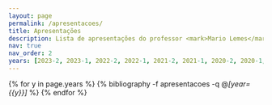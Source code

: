 ```yaml
---
layout: page
permalink: /apresentacoes/
title: Apresentações
description: Lista de apresentações do professor <mark>Mario Lemes</mark>.
nav: true
nav_order: 2
years: [2023-2, 2023-1, 2022-2, 2022-1, 2021-2, 2021-1, 2020-2, 2020-1,2019-2, 2019-1, 2018-2, 2018-1, 2017-2, 2017-1, 2016-2, 2016-1, 2015-2, 2015-1, 2014-2]
---
```


<div class="publications">


{% for y in page.years  %}
  {% bibliography -f apresentacoes -q @*[year={{y}}]* %}
{% endfor %}

<!-- {% for x in page.publisher  %}
  {%if x == 'UFG' %}
	<h4><mark>UFG</mark></h4>
  {% endif %}
{% endfor %} -->

</div>
